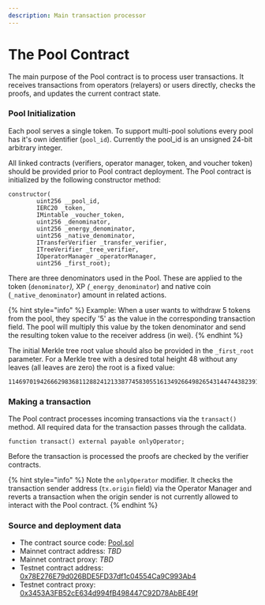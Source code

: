 ```yaml
---
description: Main transaction processor
---
```


# The Pool Contract

The main purpose of the Pool contract is to process user transactions. It receives transactions from operators (relayers) or users directly, checks the proofs, and updates the current contract state.

### Pool Initialization

Each pool serves a single token. To support multi-pool solutions every pool has it's own identifier (`pool_id`). Currently the pool\_id is an unsigned 24-bit arbitrary integer.

All linked contracts (verifiers, operator manager, token, and voucher token) should be provided prior to Pool contract deployment. The Pool contract is initialized by the following constructor method:

```solidity
constructor(
        uint256 __pool_id,
        IERC20 _token,
        IMintable _voucher_token,
        uint256 _denominator,
        uint256 _energy_denominator,
        uint256 _native_denominator, 
        ITransferVerifier _transfer_verifier,
        ITreeVerifier _tree_verifier,
        IOperatorManager _operatorManager,
        uint256 _first_root);
```

There are three denominators used in the Pool. These are applied to the token (`denominator`_),_ XP _(_`_energy_denominator`) and native coin (`_native_denominator`) amount in related actions.&#x20;

{% hint style="info" %}
Example: When a user wants to withdraw 5 tokens from the pool, they specify '5' as the value in the corresponding transaction field. The pool will multiply this value by the token denominator and send the resulting token value to the receiver address (in wei).
{% endhint %}

The initial Merkle tree root value should also be provided in the `_first_root` parameter. For a Merkle tree with a desired total height 48 without any leaves (all leaves are zero) the root is a fixed value:

```
11469701942666298368112882412133877458305516134926649826543144744382391691533
```

### Making a transaction

The Pool contract processes incoming transactions via the `transact()` method. All required data for the transaction passes through the calldata.

```solidity
function transact() external payable onlyOperator;
```

Before the transaction is processed the proofs are checked by the verifier contracts.

{% hint style="info" %}
Note the `onlyOperator` modifier. It checks the transaction sender address (`tx.origin` field) via the Operator Manager and reverts a transaction when the origin sender is not currently allowed to interact with the Pool contract.
{% endhint %}

### Source and deployment data

* The contract source code: [Pool.sol](https://github.com/zkBob/pool-evm-single-l1/blob/main/contracts/Pool.sol)
* Mainnet contract address: _TBD_
* Mainnet contract proxy: _TBD_
* Testnet contract address: [0x78E276E79d026BDE5FD37df1c04554Ca9C993Ab4](https://kovan.etherscan.io/address/0x78E276E79d026BDE5FD37df1c04554Ca9C993Ab4)
* Testnet contract proxy: [0x3453A3FB52cE634d994fB498447C92D78AbBE49f](https://kovan.etherscan.io/address/0x3453A3FB52cE634d994fB498447C92D78AbBE49f)



